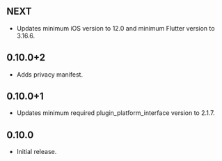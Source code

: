 ## NEXT

* Updates minimum iOS version to 12.0 and minimum Flutter version to 3.16.6.

## 0.10.0+2

* Adds privacy manifest.

## 0.10.0+1

* Updates minimum required plugin_platform_interface version to 2.1.7.

## 0.10.0

* Initial release.

